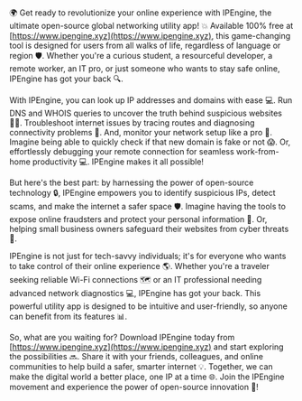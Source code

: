 🌍 Get ready to revolutionize your online experience with IPEngine, the ultimate open-source global networking utility app! 💥 Available 100% free at [https://www.ipengine.xyz](https://www.ipengine.xyz), this game-changing tool is designed for users from all walks of life, regardless of language or region 🛡️. Whether you're a curious student, a resourceful developer, a remote worker, an IT pro, or just someone who wants to stay safe online, IPEngine has got your back 🔍.

With IPEngine, you can look up IP addresses and domains with ease 💻. Run DNS and WHOIS queries to uncover the truth behind suspicious websites 🕵️‍♀️. Troubleshoot internet issues by tracing routes and diagnosing connectivity problems 📡. And, monitor your network setup like a pro 👀. Imagine being able to quickly check if that new domain is fake or not 😱. Or, effortlessly debugging your remote connection for seamless work-from-home productivity 💻. IPEngine makes it all possible!

But here's the best part: by harnessing the power of open-source technology 🔒, IPEngine empowers you to identify suspicious IPs, detect scams, and make the internet a safer space 🛡️. Imagine having the tools to expose online fraudsters and protect your personal information 💯. Or, helping small business owners safeguard their websites from cyber threats 🚀.

IPEngine is not just for tech-savvy individuals; it's for everyone who wants to take control of their online experience 🌎. Whether you're a traveler seeking reliable Wi-Fi connections 🗺️ or an IT professional needing advanced network diagnostics 💻, IPEngine has got your back. This powerful utility app is designed to be intuitive and user-friendly, so anyone can benefit from its features 📊.

So, what are you waiting for? Download IPEngine today from [https://www.ipengine.xyz](https://www.ipengine.xyz) and start exploring the possibilities 🔜. Share it with your friends, colleagues, and online communities to help build a safer, smarter internet 💡. Together, we can make the digital world a better place, one IP at a time 🌐. Join the IPEngine movement and experience the power of open-source innovation 👊!
